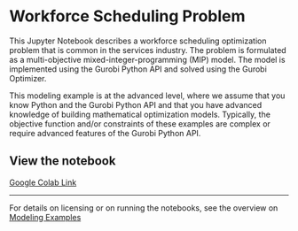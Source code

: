 # Workforce Scheduling Problem

This  Jupyter Notebook describes a workforce scheduling optimization problem that is common in the services industry. 
The problem is formulated as a multi-objective mixed-integer-programming (MIP) model.
The model is implemented using the Gurobi Python API and solved using the Gurobi Optimizer. 

This modeling example is at the advanced level, where we assume that you know Python and the Gurobi Python API and 
that you have advanced knowledge of building mathematical optimization models. Typically, the objective function 
and/or constraints of these examples are complex or require advanced features of the Gurobi Python API.


## View the notebook

[Google Colab Link](https://colab.research.google.com/github/Gurobi/modeling-examples/blob/master/workforce/workforce_scheduling_gcl.ipynb)

----
For details on licensing or on running the notebooks, see the overview on [Modeling Examples](../)
